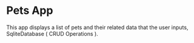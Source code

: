Pets App
===================================

This app displays a list of pets and their related data that the user inputs,
SqliteDatabase ( CRUD Operations ).

